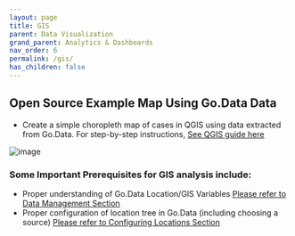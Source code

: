 ```yaml
---
layout: page
title: GIS
parent: Data Visualization
grand_parent: Analytics & Dashboards
nav_order: 6
permalink: /gis/
has_children: false
---
```


## Open Source Example Map Using Go.Data Data
- Create a simple choropleth map of cases in QGIS using data extracted from Go.Data. For step-by-step instructions, [See QGIS guide here](https://github.com/WorldHealthOrganization/godata/blob/master/docs/analytics/2-dashboards/2F-gis/QGIS.md)


![image](https://user-images.githubusercontent.com/19505814/122236433-8100f900-ce8c-11eb-9c75-af337494de51.png)

### Some Important Prerequisites for GIS analysis include:
- Proper understanding of Go.Data Location/GIS Variables [Please refer to Data Management Section]()
- Proper configuration of location tree in Go.Data (including choosing a source) [Please refer to Configuring Locations Section]()
